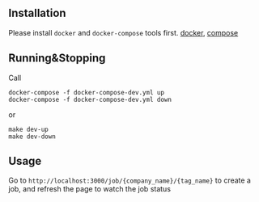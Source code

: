 ## Installation

Please install `docker` and `docker-compose` tools first. [docker](https://docs.docker.com/install/linux/docker-ce/ubuntu/), [compose](https://docs.docker.com/compose/install/)

## Running&Stopping

Call

    docker-compose -f docker-compose-dev.yml up
    docker-compose -f docker-compose-dev.yml down

or

    make dev-up
    make dev-down

## Usage

Go to `http://localhost:3000/job/{company_name}/{tag_name}` to create a job, and refresh the page to watch the job status
